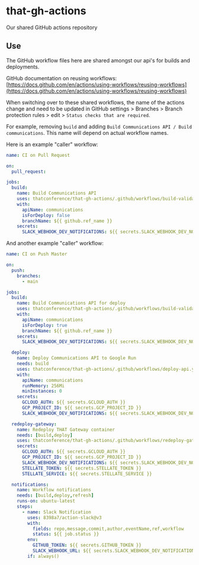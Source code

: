 # that-gh-actions

Our shared GitHub actions repository

## Use

The GitHub workflow files here are shared amongst our api's for builds and deployments.

GitHub documentation on reusing workflows: [https://docs.github.com/en/actions/using-workflows/reusing-workflows](https://docs.github.com/en/actions/using-workflows/reusing-workflows)

When switching over to these shared workflows, the name of the actions change and need to be updated in GitHub settings > Branches > Branch protection rules > edit > `Status checks that are required`.

For example, removing `build` and adding `Build Communications API / Build communications`. This name will depend on actual workflow names.

Here is an example "caller" workflow:

```yml
name: CI on Pull Request

on:
  pull_request:

jobs:
  build:
    name: Build Communications API
    uses: thatconference/that-gh-actions/.github/workflows/build-validate-api.yml@main
    with:
      apiName: communications
      isForDeploy: false
      branchName: ${{ github.ref_name }}
    secrets:
      SLACK_WEBHOOK_DEV_NOTIFICATIONS: ${{ secrets.SLACK_WEBHOOK_DEV_NOTIFICATIONS }}
```

And another example "caller" workflow:

```yml
name: CI on Push Master

on:
  push:
    branches:
      - main

jobs:
  build:
    name: Build Communications API for deploy
    uses: thatconference/that-gh-actions/.github/workflows/build-validate-api.yml@main
    with:
      apiName: communications
      isForDeploy: true
      branchName: ${{ github.ref_name }}
    secrets:
      SLACK_WEBHOOK_DEV_NOTIFICATIONS: ${{ secrets.SLACK_WEBHOOK_DEV_NOTIFICATIONS }}

  deploy:
    name: Deploy Communications API to Google Run
    needs: build
    uses: thatconference/that-gh-actions/.github/workflows/deploy-api.yml@main
    with:
      apiName: communications
      runMemory: 256Mi
      minInstances: 0
    secrets:
      GCLOUD_AUTH: ${{ secrets.GCLOUD_AUTH }}
      GCP_PROJECT_ID: ${{ secrets.GCP_PROJECT_ID }}
      SLACK_WEBHOOK_DEV_NOTIFICATIONS: ${{ secrets.SLACK_WEBHOOK_DEV_NOTIFICATIONS }}

  redeploy-gateway:
    name: Redeploy THAT Gateway container
    needs: [build,deploy]
    uses: thatconference/that-gh-actions/.github/workflows/redeploy-gateway.yml@main
    secrets:
      GCLOUD_AUTH: ${{ secrets.GCLOUD_AUTH }}
      GCP_PROJECT_ID: ${{ secrets.GCP_PROJECT_ID }}
      SLACK_WEBHOOK_DEV_NOTIFICATIONS: ${{ secrets.SLACK_WEBHOOK_DEV_NOTIFICATIONS }}
      STELLATE_TOKEN: ${{ secrets.STELLATE_TOKEN }}
      STELLATE_SERVICE: ${{ secrets.STELLATE_SERVICE }}

  notifications:
    name: Workflow notifications
    needs: [build,deploy,refresh]
    runs-on: ubuntu-latest
    steps:
      - name: Slack Notification
        uses: 8398a7/action-slack@v3
        with:
          fields: repo,message,commit,author,eventName,ref,workflow
          status: ${{ job.status }}
        env:
          GITHUB_TOKEN: ${{ secrets.GITHUB_TOKEN }}
          SLACK_WEBHOOK_URL: ${{ secrets.SLACK_WEBHOOK_DEV_NOTIFICATIONS }}
        if: always()
```
